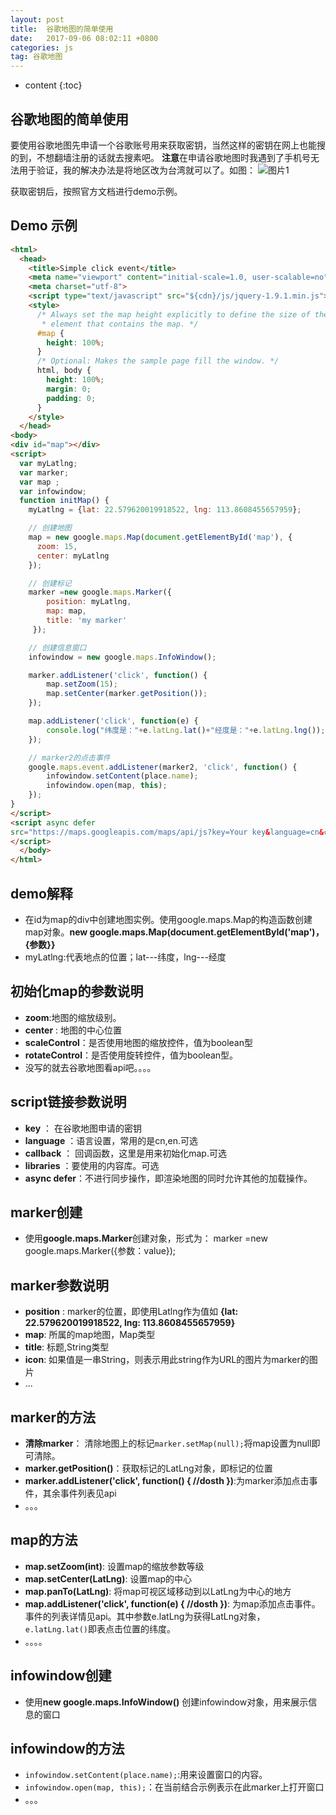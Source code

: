 ```yaml
---
layout: post
title:  谷歌地图的简单使用
date:   2017-09-06 08:02:11 +0800
categories: js
tag: 谷歌地图
---
```



* content
{:toc}

## 谷歌地图的简单使用

要使用谷歌地图先申请一个谷歌账号用来获取密钥，当然这样的密钥在网上也能搜的到，不想翻墙注册的话就去搜素吧。
**注意**在申请谷歌地图时我遇到了手机号无法用于验证，我的解决办法是将地区改为台湾就可以了。如图：
![图片1](http://ou343dnae.bkt.clouddn.com/20170905084247.png)

获取密钥后，按照官方文档进行demo示例。

## Demo 示例

```html
<html>
  <head>
    <title>Simple click event</title>
    <meta name="viewport" content="initial-scale=1.0, user-scalable=no">
    <meta charset="utf-8">
    <script type="text/javascript" src="${cdn}/js/jquery-1.9.1.min.js"></script>
    <style>
      /* Always set the map height explicitly to define the size of the div
       * element that contains the map. */
      #map {
        height: 100%;
      }
      /* Optional: Makes the sample page fill the window. */
      html, body {
        height: 100%;
        margin: 0;
        padding: 0;
      }
    </style>
  </head>
<body>
<div id="map"></div>
<script>
  var myLatlng;
  var marker;
  var map ;
  var infowindow;
  function initMap() {
    myLatlng = {lat: 22.579620019918522, lng: 113.8608455657959};

    // 创建地图
    map = new google.maps.Map(document.getElementById('map'), {
      zoom: 15,
      center: myLatlng
    });

    // 创建标记
    marker =new google.maps.Marker({
        position: myLatlng,
        map: map,
        title: 'my marker'
     });

    // 创建信息窗口
    infowindow = new google.maps.InfoWindow();

	marker.addListener('click', function() {
		map.setZoom(15);
		map.setCenter(marker.getPosition());
	});

	map.addListener('click', function(e) {
		console.log("纬度是："+e.latLng.lat()+"经度是："+e.latLng.lng());
	});

	// marker2的点击事件
	google.maps.event.addListener(marker2, 'click', function() {
		infowindow.setContent(place.name);
		infowindow.open(map, this);
	});
}
</script>
<script async defer
src="https://maps.googleapis.com/maps/api/js?key=Your key&language=cn&callback=initMap">
</script>
  </body>
</html>
```

## demo解释
- 在id为map的div中创建地图实例。使用google.maps.Map的构造函数创建map对象。**new google.maps.Map(document.getElementById('map')，{参数}}**
- myLatlng:代表地点的位置；lat---纬度，lng---经度


## 初始化map的参数说明
- **zoom**:地图的缩放级别。
- **center** : 地图的中心位置
- **scaleControl**：是否使用地图的缩放控件，值为boolean型
- **rotateControl**：是否使用旋转控件，值为boolean型。
- 没写的就去谷歌地图看api吧。。。。

## script链接参数说明
- **key** ： 在谷歌地图申请的密钥
- **language** ：语言设置，常用的是cn,en.可选
- **callback** ： 回调函数，这里是用来初始化map.可选
- **libraries** ：要使用的内容库。可选
- **async defer**：不进行同步操作，即渲染地图的同时允许其他的加载操作。

## marker创建
- 使用**google.maps.Marker**创建对象，形式为： marker =new google.maps.Marker({参数：value});

## marker参数说明
- **position** : marker的位置，即使用Latlng作为值如 **{lat: 22.579620019918522, lng: 113.8608455657959}**
- **map**: 所属的map地图，Map类型
- **title**: 标题,String类型
- **icon**: 如果值是一串String，则表示用此string作为URL的图片为marker的图片
- ...

## marker的方法
- **清除marker**： 清除地图上的标记```marker.setMap(null);```将map设置为null即可清除。
- **marker.getPosition()**：获取标记的LatLng对象，即标记的位置
- **marker.addListener('click', function() { //dosth })**:为marker添加点击事件，其余事件列表见api
- 。。。

## map的方法
- **map.setZoom(int)**: 设置map的缩放参数等级
- **map.setCenter(LatLng)**: 设置map的中心
- **map.panTo(LatLng)**: 将map可视区域移动到以LatLng为中心的地方
- **map.addListener('click', function(e) { //dosth })**: 为map添加点击事件。事件的列表详情见api。其中参数e.latLng为获得LatLng对象，```e.latLng.lat()```即表点击位置的纬度。
- 。。。。

## infowindow创建
- 使用**new google.maps.InfoWindow()** 创建infowindow对象，用来展示信息的窗口

## infowindow的方法
- ```infowindow.setContent(place.name);```:用来设置窗口的内容。
- ```infowindow.open(map, this);```：在当前结合示例表示在此marker上打开窗口
- 。。。

